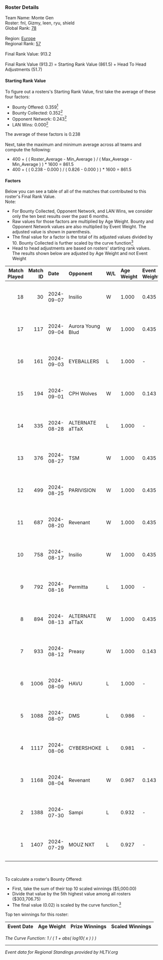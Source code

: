 ### Roster Details<br />
Team Name: Monte Gen<br />
Roster: fnl, Gizmy, leen, ryu, shield<br />
Global Rank: [78](../standings_global.md)<br />
<br />
Region: [Europe]( ../standings_europe.md)<br />
Regional Rank: [57]( ../standings_europe.md)<br />
<br />
Final Rank Value:  913.2<br />
<br />
Final Rank Value (913.2) = Starting Rank Value (861.5) + Head To Head Adjustments (51.7)<br />

#### Starting Rank Value<br />
To figure out a rosters's Starting Rank Value, first take the average of these four factors:<br />
- Bounty Offered: 0.359[<sup>1</sup>](#table2)
- Bounty Collected: 0.352[<sup>2</sup>](#table1)
- Opponent Network: 0.243[<sup>2</sup>](#table1)
- LAN Wins: 0.000[<sup>2</sup>](#table1)

The average of these factors is 0.238<br />
<br />
Next, take the maximum and minimum average across all teams and compute the following:<br />
- 400 + ( ( Roster_Average - Min_Average ) / ( Max_Average - Min_Average ) ) * 1600 = 861.5
- 400 + ( ( 0.238 - 0.000 ) / ( 0.826 - 0.000 ) ) * 1600 = 861.5


#### Factors<br />
Below you can see a table of all of the matches that contributed to this roster's Final Rank Value.<br />
Note:<br />

- For Bounty Collected, Opponent Network, and LAN Wins, we consider only the ten best results over the past 6 months.
- Raw values for those factors are multiplied by Age Weight. Bounty and Opponent Network values are also multiplied by Event Weight. The adjusted value is shown in parenthesis.
- The final value for a factor is the total of its adjusted values divided by 10. Bounty Collected is further scaled by the curve function[<sup>3</sup>](#curveFunction)
- Head to head adjustments are based on rosters' starting rank values. The results shown below are adjusted by Age Weight and not Event Weight
<span id="table1"></span><br />


| Match Played | Match ID | Date       | Opponent          | W/L | Age Weight | Event Weight | Bounty Collected | Opponent Network | LAN Wins  | H2H Adj. | Roster                         |
| -: | -: | :- | :- | :- | :- | :- | :- | :- | :- | -: | :- |
|           18 |       30 | 2024-09-07 | Insilio           | W   | 1.000      | 0.435        | 0.023 (0.010)    | 0.654 (0.284)    | 0 (0.000) |    15.63 | fnl, Gizmy, leen, ryu, shield  |
|           17 |      117 | 2024-09-04 | Aurora Young Blud | W   | 1.000      | 0.435        | 0.019 (0.008)    | 0.711 (0.309)    | 0 (0.000) |    13.41 | fnl, Gizmy, leen, ryu, shield  |
|           16 |      161 | 2024-09-03 | EYEBALLERS        | L   | 1.000      | -            | -                | -                | -         |   -21.16 | fnl, Gizmy, leen, ryu, shield  |
|           15 |      194 | 2024-09-01 | CPH Wolves        | W   | 1.000      | 0.143        | 0.003 (0.000)    | 0.510 (0.073)    | 0 (0.000) |    11.51 | fnl, Gizmy, leen, ryu, shield  |
|           14 |      335 | 2024-08-28 | ALTERNATE aTTaX   | L   | 1.000      | -            | -                | -                | -         |   -14.11 | fnl, Gizmy, leen, ryu, shield  |
|           13 |      376 | 2024-08-27 | TSM               | W   | 1.000      | 0.435        | 0.058 (0.025)    | 0.900 (0.391)    | 0 (0.000) |    22.91 | fnl, Gizmy, leen, ryu, shield  |
|           12 |      499 | 2024-08-25 | PARIVISION        | W   | 1.000      | 0.435        | 0.046 (0.020)    | 0.730 (0.317)    | 0 (0.000) |    25.50 | fnl, Gizmy, leen, ryu, shield  |
|           11 |      687 | 2024-08-20 | Revenant          | W   | 1.000      | 0.435        | 0.042 (0.018)    | 0.666 (0.289)    | 0 (0.000) |    19.36 | fnl, Gizmy, leen, ryu, shield  |
|           10 |      758 | 2024-08-17 | Insilio           | W   | 1.000      | 0.435        | 0.023 (0.010)    | 0.654 (0.284)    | 0 (0.000) |    18.32 | fnl, Gizmy, leen, ryu, shield  |
|            9 |      792 | 2024-08-16 | Permitta          | L   | 1.000      | -            | -                | -                | -         |   -12.84 | AiyvaN, fnl, leen, ryu, shield |
|            8 |      894 | 2024-08-13 | ALTERNATE aTTaX   | W   | 1.000      | 0.435        | 0.102 (0.044)    | 0.837 (0.364)    | 0 (0.000) |    17.16 | fnl, Gizmy, leen, ryu, shield  |
|            7 |      933 | 2024-08-12 | Preasy            | W   | 1.000      | 0.143        | 0.007 (0.001)    | 0.162 (0.023)    | 0 (0.000) |    10.51 | fnl, Gizmy, leen, ryu, shield  |
|            6 |     1006 | 2024-08-09 | HAVU              | L   | 1.000      | -            | -                | -                | -         |   -25.66 | fnl, Gizmy, leen, ryu, shield  |
|            5 |     1088 | 2024-08-07 | DMS               | L   | 0.986      | -            | -                | -                | -         |   -14.02 | fnl, Gizmy, leen, ryu, shield  |
|            4 |     1117 | 2024-08-06 | CYBERSHOKE        | L   | 0.981      | -            | -                | -                | -         |   -11.70 | fnl, Gizmy, leen, ryu, shield  |
|            3 |     1168 | 2024-08-04 | Revenant          | W   | 0.967      | 0.143        | 0.042 (0.006)    | 0.666 (0.092)    | 0 (0.000) |    17.15 | fnl, Gizmy, leen, ryu, shield  |
|            2 |     1388 | 2024-07-30 | Sampi             | L   | 0.932      | -            | -                | -                | -         |   -12.56 | fnl, Gizmy, leen, ryu, shield  |
|            1 |     1407 | 2024-07-29 | MOUZ NXT          | L   | 0.927      | -            | -                | -                | -         |    -7.71 | fnl, Gizmy, leen, ryu, shield  |

<br />
<span id="table2"></span><br />
To calculate a roster's Bounty Offered:<br />

- First, take the sum of their top 10 scaled winnings ($5,000.00)
- Divide that value by the 5th highest value among all rosters ($303,706.75)
- The final value (0.02) is scaled by the curve function.[<sup>3</sup>](#curveFunction)

Top ten winnings for this roster:<br />

| Event Date | Age Weight | Prize Winnings | Scaled Winnings |
| :- | -: | :- | :- |


<span id="curveFunction"></span>_The Curve Function: 1 / ( 1 + abs( log10( x ) ) )_<br />

---
_Event data for Regional Standings provided by HLTV.org_<br />
